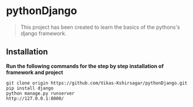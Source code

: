# pythonDjango
> This project has been created to learn the basics of the pythons's django framework.
## Installation
**Run the following commands for the step by step installation of framework and project**
```
git clone origin https://github.com/Vikas-Kshirsagar/pythonDjango.git
pip install django
python manage.py runserver
http://127.0.0.1:8000/
```